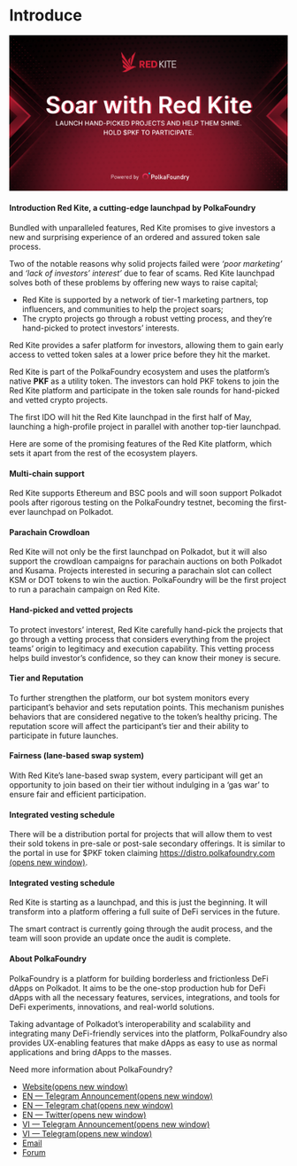 # Introduce

![Red Kite](<.gitbook/assets/Soar with Red Kite.png>)

#### **Introduction Red Kite, a cutting-edge launchpad by PolkaFoundry**

Bundled with unparalleled features, Red Kite promises to give investors a new and surprising experience of an ordered and assured token sale process.

Two of the notable reasons why solid projects failed were _‘poor marketing’_ and _‘lack of investors’ interest’_ due to fear of scams. Red Kite launchpad solves both of these problems by offering new ways to raise capital;

* Red Kite is supported by a network of tier-1 marketing partners, top influencers, and communities to help the project soars;
* The crypto projects go through a robust vetting process, and they’re hand-picked to protect investors’ interests.

Red Kite provides a safer platform for investors, allowing them to gain early access to vetted token sales at a lower price before they hit the market.

Red Kite is part of the PolkaFoundry ecosystem and uses the platform’s native **PKF** as a utility token. The investors can hold PKF tokens to join the Red Kite platform and participate in the token sale rounds for hand-picked and vetted crypto projects.

The first IDO will hit the Red Kite launchpad in the first half of May, launching a high-profile project in parallel with another top-tier launchpad.

Here are some of the promising features of the Red Kite platform, which sets it apart from the rest of the ecosystem players.

#### **Multi-chain support**

Red Kite supports Ethereum and BSC pools and will soon support Polkadot pools after rigorous testing on the PolkaFoundry testnet, becoming the first-ever launchpad on Polkadot.

#### **Parachain Crowdloan**

Red Kite will not only be the first launchpad on Polkadot, but it will also support the crowdloan campaigns for parachain auctions on both Polkadot and Kusama. Projects interested in securing a parachain slot can collect KSM or DOT tokens to win the auction. PolkaFoundry will be the first project to run a parachain campaign on Red Kite.

#### **Hand-picked and vetted projects**

To protect investors’ interest, Red Kite carefully hand-pick the projects that go through a vetting process that considers everything from the project teams’ origin to legitimacy and execution capability. This vetting process helps build investor’s confidence, so they can know their money is secure.

#### **Tier and Reputation**

To further strengthen the platform, our bot system monitors every participant’s behavior and sets reputation points. This mechanism punishes behaviors that are considered negative to the token’s healthy pricing. The reputation score will affect the participant’s tier and their ability to participate in future launches.

#### **Fairness (lane-based swap system)**

With Red Kite’s lane-based swap system, every participant will get an opportunity to join based on their tier without indulging in a ‘gas war’ to ensure fair and efficient participation.

#### **Integrated vesting schedule**

There will be a distribution portal for projects that will allow them to vest their sold tokens in pre-sale or post-sale secondary offerings. It is similar to the portal in use for $PKF token claiming [https://distro.polkafoundry.com (opens new window)](https://distro.polkafoundry.com).

#### **Integrated vesting schedule**

Red Kite is starting as a launchpad, and this is just the beginning. It will transform into a platform offering a full suite of DeFi services in the future.

The smart contract is currently going through the audit process, and the team will soon provide an update once the audit is complete.

#### **About PolkaFoundry**

PolkaFoundry is a platform for building borderless and frictionless DeFi dApps on Polkadot. It aims to be the one-stop production hub for DeFi dApps with all the necessary features, services, integrations, and tools for DeFi experiments, innovations, and real-world solutions.

Taking advantage of Polkadot’s interoperability and scalability and integrating many DeFi-friendly services into the platform, PolkaFoundry also provides UX-enabling features that make dApps as easy to use as normal applications and bring dApps to the masses.

Need more information about PolkaFoundry?

* [Website(opens new window)](https://polkafoundry.com)
* [EN — Telegram Announcement(opens new window)](https://t.me/PolkaFoundryANN)
* [EN — Telegram chat(opens new window)](https://t.me/PolkaFoundry)
* [EN — Twitter(opens new window)](https://twitter.com/PolkaFoundry)
* [VI — Telegram Announcement(opens new window)](https://t.me/PolkaFoundryANN\_vi)
* [VI — Telegram(opens new window)](https://t.me/PolkaFoundry\_vi)
* [Email](https://redkite-faq.polkafoundry.com/about/info@polkafoundry.com)
* [Forum](https://forum.polkafoundry.com)

&#x20;

